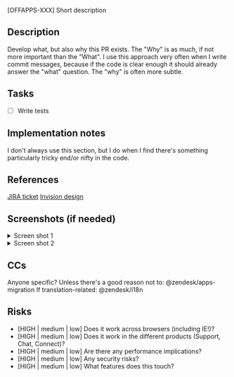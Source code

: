 [OFFAPPS-XXX] Short description

## Description
Develop what, but also why this PR exists. The "Why" is as much, if not more important than the "What". I use this approach very often when I write commit messages, because if the code is clear enough it should already answer the "what" question. The "why" is often more subtle.

## Tasks
- [ ] Write tests

## Implementation notes
I don't always use this section, but I do when I find there's something particularly tricky end/or nifty in the code.

## References
[JIRA ticket](https://zendesk.atlassian.net/browse/OFFAPPS-XXX)
[Invision design](https://google.com.au)

## Screenshots (if needed)
<details>
<summary>Screen shot 1</summary>
<img src="1.png">
</details>

<details>
<summary>Screen shot 2</summary>
<img src="2.png">
</details>

## CCs
Anyone specific?
Unless there's a good reason not to:
@zendesk/apps-migration
If translation-related:
@zendesk/i18n

## Risks
* [HIGH | medium | low] Does it work across browsers (including IE!)?
* [HIGH | medium | low] Does it work in the different products (Support, Chat, Connect)?
* [HIGH | medium | low] Are there any performance implications?
* [HIGH | medium | low] Any security risks?
* [HIGH | medium | low] What features does this touch?
